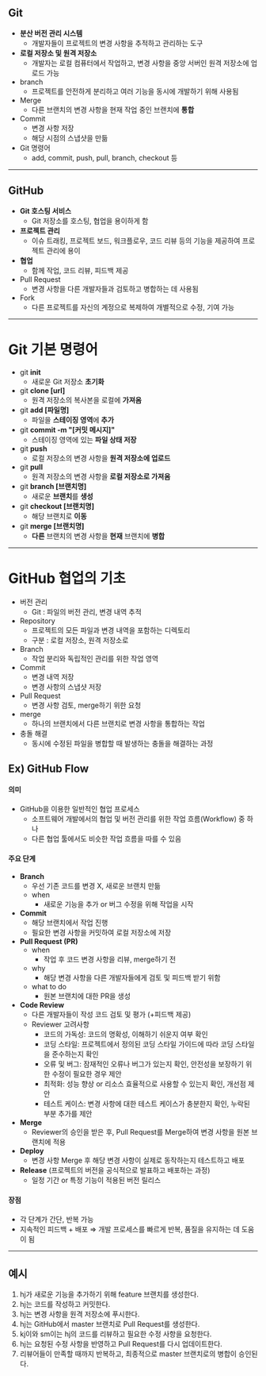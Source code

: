 ## Git
- **분산 버전 관리 시스템**
    - 개발자들이 프로젝트의 변경 사항을 추적하고 관리하는 도구
- **로컬 저장소 및 원격 저장소**
    - 개발자는 로컬 컴퓨터에서 작업하고, 변경 사항을 중앙 서버인 원격 저장소에 업로드 가능
- branch
    - 프로젝트를 안전하게 분리하고 여러 기능을 동시에 개발하기 위해 사용됨
- Merge
    - 다른 브랜치의 변경 사항을 현재 작업 중인 브랜치에 **통합**
- Commit
    - 변경 사항 저장 
    - 해당 시점의 스냅샷을 만듦
- Git 명령어
    - add, commit, push, pull, branch, checkout 등

--- 

## GitHub
- **Git 호스팅 서비스**
    - Git 저장소를 호스팅, 협업을 용이하게 함
- **프로젝트 관리**
    - 이슈 트래킹, 프로젝트 보드, 워크플로우, 코드 리뷰 등의 기능을 제공하여 프로젝트 관리에 용이
- **협업**
    - 함께 작업, 코드 리뷰, 피드백 제공
- Pull Request
    - 변경 사항을 다른 개발자들과 검토하고 병합하는 데 사용됨
- Fork
    - 다른 프로젝트를 자신의 계정으로 복제하여 개별적으로 수정, 기여 가능

---

# Git 기본 명령어
- git **init** 
    - 새로운 Git 저장소 **초기화**
- git **clone [url]** 
    - 원격 저장소의 복사본을 로컬에 **가져옴**
- git **add [파일명]** 
    - 파일을 **스테이징 영역**에 **추가**
- git **commit -m "[커밋 메시지]"** 
    - 스테이징 영역에 있는 **파일 상태 저장**
- git **push** 
    - 로컬 저장소의 변경 사항을 **원격 저장소에 업로드**
- git **pull** 
    - 원격 저장소의 변경 사항을 **로컬 저장소로 가져옴**
- git **branch [브랜치명]** 
    - 새로운 **브랜치**를 **생성**
- git **checkout [브랜치명]** 
    - 해당 브랜치로 **이동**
- git **merge [브랜치명]** 
    - **다른** 브랜치의 변경 사항을 **현재** 브랜치에 **병합**

---

# GitHub 협업의 기초 
- 버전 관리 
    - Git : 파일의 버전 관리, 변경 내역 추적
- Repository  
    - 프로젝트의 모든 파일과 변경 내역을 포함하는 디렉토리
    - 구분 : 로컬 저장소, 원격 저장소로 
- Branch
    - 작업 분리와 독립적인 관리를 위한 작업 영역
- Commit
    - 변경 내역 저장 
    - 변경 사항의 스냅샷 저장
- Pull Request
    - 변경 사항 검토, merge하기 위한 요청
- merge
    - 하나의 브랜치에서 다른 브랜치로 변경 사항을 통합하는 작업
- 충돌 해결
    - 동시에 수정된 파일을 병합할 때 발생하는 충돌을 해결하는 과정
## Ex) GitHub Flow
#### 의미
- GitHub을 이용한 일반적인 협업 프로세스
    + 소프트웨어 개발에서의 협업 및 버전 관리를 위한 작업 흐름(Workflow) 중 하나
    + 다른 협업 툴에서도 비슷한 작업 흐름을 따를 수 있음

#### 주요 단계
- **Branch**
    - 우선 기존 코드를 변경 X, 새로운 브랜치 만듦
    - when
        - 새로운 기능을 추가 or 버그 수정을 위해 작업을 시작
- **Commit**
    - 해당 브랜치에서 작업 진행
    - 필요한 변경 사항을 커밋하여 로컬 저장소에 저장
- **Pull Request (PR)**
    - when
        - 작업 후 코드 변경 사항을 리뷰, merge하기 전
    - why
        - 해당 변경 사항을 다른 개발자들에게 검토 및 피드백 받기 위함
    - what to do 
        - 원본 브랜치에 대한 PR을 생성
- **Code Review** 
    - 다른 개발자들이 작성 코드 검토 및 평가 (+피드백 제공)
    - Reviewer 고려사항
        - 코드의 가독성: 코드의 명확성, 이해하기 쉬운지 여부 확인
        - 코딩 스타일: 프로젝트에서 정의된 코딩 스타일 가이드에 따라 코딩 스타일을 준수하는지 확인
        - 오류 및 버그: 잠재적인 오류나 버그가 있는지 확인, 안전성을 보장하기 위한 수정이 필요한 경우 제안
        - 최적화: 성능 향상 or 리소스 효율적으로 사용할 수 있는지 확인, 개선점 제안
        - 테스트 케이스: 변경 사항에 대한 테스트 케이스가 충분한지 확인, 누락된 부분 추가를 제안
- **Merge**
    - Reviewer의 승인을 받은 후, Pull Request를 Merge하여 변경 사항을 원본 브랜치에 적용
- **Deploy**
    - 변경 사항 Merge 후 해당 변경 사항이 실제로 동작하는지 테스트하고 배포
- **Release** (프로젝트의 버전을 공식적으로 발표하고 배포하는 과정)
    - 일정 기간 or 특정 기능이 적용된 버전 릴리스

#### 장점
- 각 단계가 간단, 반복 가능
- 지속적인 피드백 + 배포 
    ⇒ 개발 프로세스를 빠르게 반복, 품질을 유지하는 데 도움이 됨

---

## 예시
1. hj가 새로운 기능을 추가하기 위해 feature 브랜치를 생성한다.
2. hj는 코드를 작성하고 커밋한다.
3. hj는 변경 사항을 원격 저장소에 푸시한다.
4. hj는 GitHub에서 master 브랜치로 Pull Request를 생성한다.
5. kj이와 sm이는 hj의 코드를 리뷰하고 필요한 수정 사항을 요청한다.
6. hj는 요청된 수정 사항을 반영하고 Pull Request를 다시 업데이트한다.
7. 리뷰어들이 만족할 때까지 반복하고, 최종적으로 master 브랜치로의 병합이 승인된다.